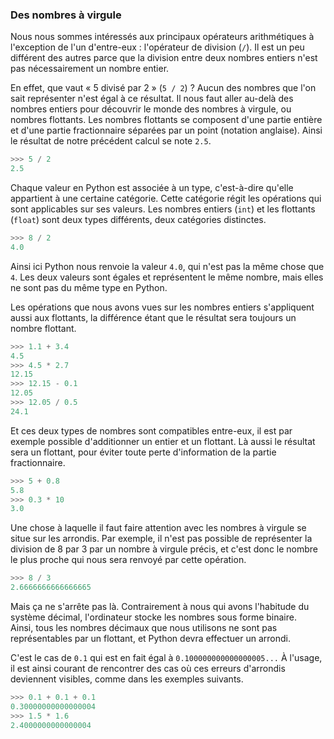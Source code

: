 ### Des nombres à virgule

Nous nous sommes intéressés aux principaux opérateurs arithmétiques à l'exception de l'un d'entre-eux : l'opérateur de division (`/`).
Il est un peu différent des autres parce que la division entre deux nombres entiers n'est pas nécessairement un nombre entier.

En effet, que vaut « 5 divisé par 2 » (`5 / 2`) ? Aucun des nombres que l'on sait représenter n'est égal à ce résultat.
Il nous faut aller au-delà des nombres entiers pour découvrir le monde des nombres à virgule, ou nombres flottants.
Les nombres flottants se composent d'une partie entière et d'une partie fractionnaire séparées par un point (notation anglaise).
Ainsi le résultat de notre précédent calcul se note `2.5`.

```python
>>> 5 / 2
2.5
```

Chaque valeur en Python est associée à un type, c'est-à-dire qu'elle appartient à une certaine catégorie.
Cette catégorie régit les opérations qui sont applicables sur ses valeurs.
Les nombres entiers (`int`) et les flottants (`float`) sont deux types différents, deux catégories distinctes.

```python
>>> 8 / 2
4.0
```

Ainsi ici Python nous renvoie la valeur `4.0`, qui n'est pas la même chose que `4`.
Les deux valeurs sont égales et représentent le même nombre, mais elles ne sont pas du même type en Python.

Les opérations que nous avons vues sur les nombres entiers s'appliquent aussi aux flottants, la différence étant que le résultat sera toujours un nombre flottant.

```python
>>> 1.1 + 3.4
4.5
>>> 4.5 * 2.7
12.15
>>> 12.15 - 0.1
12.05
>>> 12.05 / 0.5
24.1
```

Et ces deux types de nombres sont compatibles entre-eux, il est par exemple possible d'additionner un entier et un flottant.
Là aussi le résultat sera un flottant, pour éviter toute perte d'information de la partie fractionnaire.

```python
>>> 5 + 0.8
5.8
>>> 0.3 * 10
3.0
```

Une chose à laquelle il faut faire attention avec les nombres à virgule se situe sur les arrondis.
Par exemple, il n'est pas possible de représenter la division de 8 par 3 par un nombre à virgule précis, et c'est donc le nombre le plus proche qui nous sera renvoyé par cette opération.

```python
>>> 8 / 3
2.6666666666666665
```

Mais ça ne s'arrête pas là. Contrairement à nous qui avons l'habitude du système décimal, l'ordinateur stocke les nombres sous forme binaire.  
Ainsi, tous les nombres décimaux que nous utilisons ne sont pas représentables par un flottant, et Python devra effectuer un arrondi.

C'est le cas de `0.1` qui est en fait égal à `0.100000000000000005...`
À l'usage, il est ainsi courant de rencontrer des cas où ces erreurs d'arrondis deviennent visibles, comme dans les exemples suivants.

```python
>>> 0.1 + 0.1 + 0.1
0.30000000000000004
>>> 1.5 * 1.6
2.4000000000000004
```
